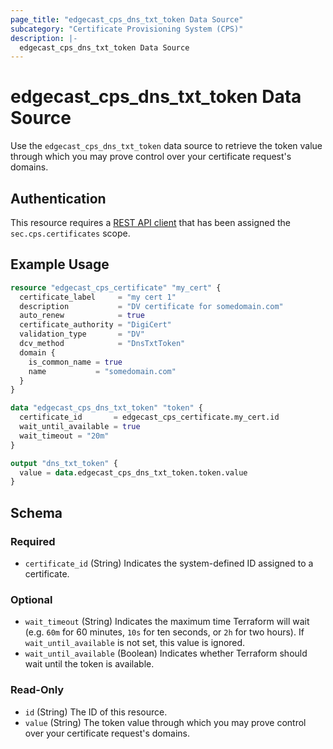 ```yaml
---
page_title: "edgecast_cps_dns_txt_token Data Source"
subcategory: "Certificate Provisioning System (CPS)"
description: |-
  edgecast_cps_dns_txt_token Data Source
---
```


# edgecast_cps_dns_txt_token Data Source

Use the `edgecast_cps_dns_txt_token` data source to retrieve the token value through which you may prove control over your certificate request's domains.

## Authentication

This resource requires a [REST API client](../guides/authentication#rest-api-oauth-20-client-credentials) that has been assigned the `sec.cps.certificates` scope.

## Example Usage

```terraform
resource "edgecast_cps_certificate" "my_cert" {
  certificate_label     = "my cert 1"
  description           = "DV certificate for somedomain.com"
  auto_renew            = true
  certificate_authority = "DigiCert"
  validation_type       = "DV"
  dcv_method            = "DnsTxtToken"
  domain {
    is_common_name = true
    name           = "somedomain.com"
  }
}

data "edgecast_cps_dns_txt_token" "token" {
  certificate_id       = edgecast_cps_certificate.my_cert.id
  wait_until_available = true
  wait_timeout = "20m"
}

output "dns_txt_token" {
  value = data.edgecast_cps_dns_txt_token.token.value
}
```

<!-- schema generated by tfplugindocs -->
## Schema

### Required

- `certificate_id` (String) Indicates the system-defined ID assigned to a certificate.

### Optional

- `wait_timeout` (String) Indicates the maximum time Terraform will wait (e.g. `60m` for 60 minutes, `10s` for ten seconds, or `2h` for two hours). If `wait_until_available` is not set, this value is ignored.
- `wait_until_available` (Boolean) Indicates whether Terraform should wait until the token is available.

### Read-Only

- `id` (String) The ID of this resource.
- `value` (String) The token value through which you may prove control over your certificate request's domains.
